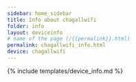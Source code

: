 ```yaml
---
sidebar: home_sidebar
title: Info about chagallwifi
folder: info
layout: deviceinfo
# name of the page (/{{permalink}}.html)
permalink: chagallwifi_info.html
device: chagallwifi
---
```

{% include templates/device_info.md %}